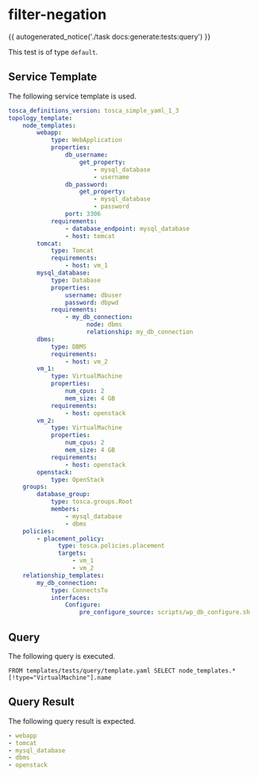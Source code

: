 # filter-negation

{{ autogenerated_notice('./task docs:generate:tests:query') }}


This test is of type `default`.

## Service Template

The following service template is used.

```yaml linenums="1" title="tests/query/template.yaml"
tosca_definitions_version: tosca_simple_yaml_1_3
topology_template:
    node_templates:
        webapp:
            type: WebApplication
            properties:
                db_username:
                    get_property:
                        - mysql_database
                        - username
                db_password:
                    get_property:
                        - mysql_database
                        - password
                port: 3306
            requirements:
                - database_endpoint: mysql_database
                - host: tomcat
        tomcat:
            type: Tomcat
            requirements:
                - host: vm_1
        mysql_database:
            type: Database
            properties:
                username: dbuser
                password: dbpwd
            requirements:
                - my_db_connection:
                      node: dbms
                      relationship: my_db_connection
        dbms:
            type: DBMS
            requirements:
                - host: vm_2
        vm_1:
            type: VirtualMachine
            properties:
                num_cpus: 2
                mem_size: 4 GB
            requirements:
                - host: openstack
        vm_2:
            type: VirtualMachine
            properties:
                num_cpus: 2
                mem_size: 4 GB
            requirements:
                - host: openstack
        openstack:
            type: OpenStack
    groups:
        database_group:
            type: tosca.groups.Root
            members:
                - mysql_database
                - dbms
    policies:
        - placement_policy:
              type: tosca.policies.placement
              targets:
                  - vm_1
                  - vm_2
    relationship_templates:
        my_db_connection:
            type: ConnectsTo
            interfaces:
                Configure:
                    pre_configure_source: scripts/wp_db_configure.sh
```


## Query

The following query is executed.

```text linenums="1"
FROM templates/tests/query/template.yaml SELECT node_templates.*[!type="VirtualMachine"].name
```


## Query Result

The following query result is expected.

```yaml linenums="1"
- webapp
- tomcat
- mysql_database
- dbms
- openstack
```
